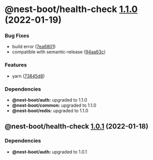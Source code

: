 # @nest-boot/health-check [1.1.0](https://github.com/d4rkcr0w/nest-boot/compare/@nest-boot/health-check@1.0.1...@nest-boot/health-check@1.1.0) (2022-01-19)


### Bug Fixes

* build error ([7ea6801](https://github.com/d4rkcr0w/nest-boot/commit/7ea6801200bf4869d17461769335d8887388657c))
* compatible with semantic-release ([94aa63c](https://github.com/d4rkcr0w/nest-boot/commit/94aa63cd1f8f7c850a71180ac6cdc300234a78d1))


### Features

* yarn ([73845d8](https://github.com/d4rkcr0w/nest-boot/commit/73845d8f3b2038c1814faa86b6170bc9a05502aa))





### Dependencies

* **@nest-boot/auth:** upgraded to 1.1.0
* **@nest-boot/common:** upgraded to 1.1.0
* **@nest-boot/redis:** upgraded to 1.1.0

## @nest-boot/health-check [1.0.1](https://github.com/d4rkcr0w/nest-boot/compare/@nest-boot/health-check@1.0.0...@nest-boot/health-check@1.0.1) (2022-01-18)





### Dependencies

* **@nest-boot/auth:** upgraded to 1.0.1
